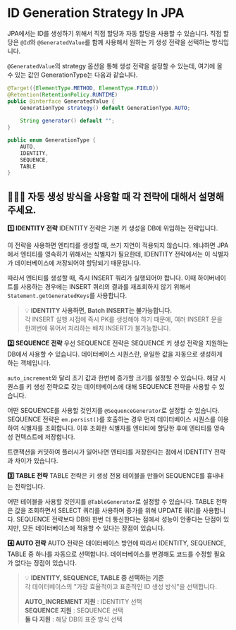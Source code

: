 # ID Generation Strategy In JPA

JPA에서는 ID를 생성하기 위해서 직접 할당과 자동 할당을 사용할 수 있습니다. 직접 할당은 `@Id`와 `@GeneratedValue`를 함께 사용해서 원하는 키 생성 전략을 선택하는 방식입니다.

`@GeneratedValue`의 strategy 옵션을 통해 생성 전략을 설정할 수 있는데, 여기에 올 수 있는 값인 GenerationType는 다음과 같습니다.

```java
@Target({ElementType.METHOD, ElementType.FIELD})  
@Retention(RetentionPolicy.RUNTIME)  
public @interface GeneratedValue {  
    GenerationType strategy() default GenerationType.AUTO;  
  
    String generator() default "";  
}

public enum GenerationType { 
	AUTO,
	IDENTITY,
	SEQUENCE, 
	TABLE
}
```

## 🤷🏻‍♂️ 자동 생성 방식을 사용할 때 각 전략에 대해서 설명해주세요.
**1️⃣ IDENTITY 전략**
IDENTITY 전략은 기본 키 생성을 DB에 위임하는 전략입니다. 

이 전략을 사용하면 엔티티를 생성할 때, 쓰기 지연이 적용되지 않습니다. 왜냐하면 JPA에서 엔티티를 영속하기 위해서는 식별자가 필요한데, IDENTITY 전략에서는 이 식별자가 데이터베이스에 저장되어야 할당되기 때문입니다.

따라서 엔티티를 생성할 때, 즉시 INSERT 쿼리가 실행되어야 합니다. 이때 하이버네이트를 사용하는 경우에는 INSERT 쿼리의 결과를 재조회하지 않기 위해서 `Statement.getGeneratedKeys`를 사용합니다.

>💡 **IDENTITY 사용하면, Batch INSERT는 불가능합니다.** <br>
> 각 INSERT 실행 시점에 즉시 PK를 생성해야 하기 때문에, 여러 INSERT 문을 한꺼번에 묶어서 처리하는 배치 INSERT가 불가능합니다.

**2️⃣ SEQUENCE 전략**
우선 SEQUENCE 전략은 SEQUENCE 키 생성 전략을 지원하는 DB에서 사용할 수 있습니다. 데이터베이스 시퀀스란, 유일한 값을 자동으로 생성하게 하는 객체입니다.

`auto_increment`와 달리 초기 값과 한번에 증가할 크기를 설정할 수 있습니다. 해당 시퀀스를 키 생성 전략으로 갖는 데이터베이스에 대해 SEQUENCE 전략을 사용할 수 있습니다.

어떤 SEQUENCE를 사용할 것인지를 `@SequenceGenerator`로 설정할 수 있습니다. SEQUENCE 전략은 `em.persist()`를 호출하는 경우 먼저 데이터베이스 시퀀스를 이용하여 식별자를 조회합니다. 이후 조회한 식별자를 엔티티에 할당한 후에 엔티티를 영속성 컨텍스트에 저장합니다.

트랜잭션을 커밋하여 플러시가 일어나면 엔티티를 저장한다는 점에서 IDENTITY 전략과 차이가 있습니다.

**3️⃣ TABLE 전략**
TABLE 전략은 키 생성 전용 테이블을 만들어 SEQUENCE를 흉내내는 전략입니다. 

어떤 테이블을 사용할 것인지를 `@TableGenerator`로 설정할 수 있습니다. TABLE 전략은 값을 조회하면서 SELECT 쿼리를 사용하며 증가를 위해 UPDATE 쿼리를 사용합니다. SEQUENCE 전략보다 DB와 한번 더 통신한다는 점에서 성능이 안좋다는 단점이 있지만, 모든 데이터베이스에 적용할 수 있다는 장점이 있습니다.

**4️⃣ AUTO 전략**
AUTO 전략은 데이터베이스 방언에 따라서 IDENTITY, SEQUENCE, TABLE 중 하나를 자동으로 선택합니다. 데이터베이스를 변경해도 코드를 수정할 필요가 없다는 장점이 있습니다.

>💡 **IDENTITY, SEQUENCE, TABLE 중 선택하는 기준** <br>
> 각 데이터베이스의 "가장 효율적이고 표준적인 ID 생성 방식"을 선택합니다. <br>
> 
> **AUTO_INCREMENT 지원** : IDENTITY 선택 <br>
> **SEQUENCE 지원** : SEQUENCE 선택 <br>
> **둘 다 지원** : 해당 DB의 표준 방식 선택 <br>
